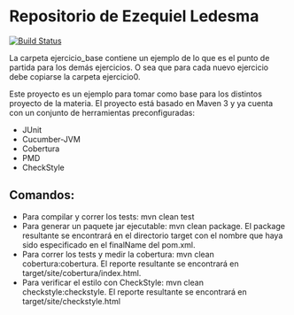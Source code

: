 Repositorio de Ezequiel Ledesma
=============

[![Build Status](https://travis-ci.org/eze92/dyasc-2018.svg?branch=master)](https://travis-ci.org/eze92/dyasc-2018)


La carpeta ejercicio_base contiene un ejemplo de lo que es el punto de partida para los demás ejercicios. O sea que para cada nuevo ejercicio debe copiarse la carpeta ejercicio0.

Este proyecto es un ejemplo para tomar como base para los distintos proyecto de la materia. El proyecto está basado en Maven 3 y ya cuenta con un conjunto de herramientas preconfiguradas:

* JUnit
* Cucumber-JVM
* Cobertura
* PMD
* CheckStyle

## Comandos:

* Para compilar y correr los tests: mvn clean test
* Para generar un paquete jar ejecutable: mvn clean package. El package resultante se encontrará en el directorio target con el nombre que haya sido especificado en el finalName del pom.xml.
* Para correr los tests y medir la cobertura: mvn clean cobertura:cobertura. El reporte resultante se encontrará en target/site/cobertura/index.html.
* Para verificar el estilo con CheckStyle: mvn clean checkstyle:checkstyle. El reporte resultante se encontrará en target/site/checkstyle.html

